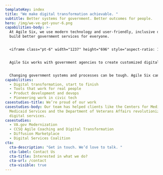 ```yaml
---
templateKey: index
title: "We make digital transformation achievable. "
subtitle: Better systems for government. Better outcomes for people.
hero: /img/we-ve-got-your-6.png
capabilities-body: >-
  At Agile Six, we use modern technology and user-friendly, inclusive design to
  build better government services for everyone. 


  <iframe class="pt-6" width="1237" height="696" style="aspect-ratio: 16 / 9; height: 100%; width: 100%;" src="https://www.youtube.com/embed/9CW204239Es" title="Why We Choose the Work We Do" frameborder="0" allow="accelerometer; autoplay; clipboard-write; encrypted-media; gyroscope; picture-in-picture" allowfullscreen></iframe>


  Agile Six works with government agencies to create customized digital solutions that meet the needs of their users. The end goal? Digital products that are as powerful and easy to use as the apps on your phone.


  Changing government systems and processes can be tough. Agile Six can help. We’ll meet you where you are, then get you where you want to go.
capabilities:
  - Digital transformation, start to finish
  - Tools that work for real people
  - Product development and devops
  - Pioneering work in civic tech
casestudies-title: We’re proud of our work
casestudies-body: Our team has helped clients like the Centers for Medicare and
  Medicaid Services and the Department of Veterans Affairs revolutionize their
  digital services.
casestudies:
  - VA.gov Modernization
  - CCSQ Agile Coaching and Digital Transformation
  - Diffusion Marketplace
  - Digital Services Coalition
cta:
  cta-description: "Get in touch. We’d love to talk. "
  cta-label: Contact Us
  cta-title: Interested in what we do?
  cta-url: /contact
  cta-visible: true
---
```

